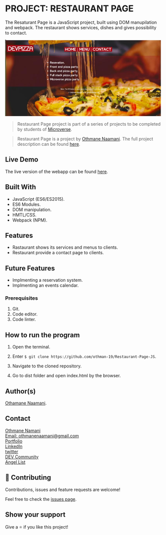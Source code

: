 # PROJECT: RESTAURANT PAGE

The Resaturant Page is a JavaScript project, built using DOM manupilation and webpack.
The restaurant shows services, dishes and gives possibility to contact.

![screenshot](./devpizza.jpg)

> Restaurant Page project is part of a series of projects to be completed by students of [Microverse](https://www.microverse.org/ 'The Global School for Remote Software Developers!').

> Restaurant Page is a project by  [Othmane Naamani](https://github.com/othman-19). The full project description can be found [here](https://www.theodinproject.com/courses/javascript/lessons/restaurant-page).

## Live Demo

The live version of the webapp can be found [here](https://othman-19.github.io/Restaurant-Page-JS/).

## Built With

- JavaScript (ES6/ES2015).
- ES6 Modules.
- DOM manipulation.
- HMTL/CSS.
- Webpack (NPM).

## Features

- Rastaurant shows its services and menus to clients.
- Restaurant provide a contact page to clients.

## Future Features

- Implmenting a reservation system.
- Implmenting an events calendar.

### Prerequisites

1. Git.
2. Code editor.
3. Code linter.

## How to run the program

1. Open the terminal.

2. Enter `$ git clone https://github.com/othman-19/Restaurant-Page-JS`.

3. Navigate to the cloned repository.

4. Go to dist folder and open index.html by the browser.

## Author(s)

[Othamane Naamani](https://github.com/othman-19/).

## Contact

[Othmane Namani](https://github.com/othman-19/)  
[Email: othmanenaamani@gmail.com](mailto:othmanenaamani@gmail.com)  
[Portfolio](https://othman-19.github.io/my_portfolio/)  
[LinkedIn](https://www.linkedin.com/in/othman-namani/)  
[twitter](https://twitter.com/ONaamani)  
[DEV Community](https://dev.to/othman)  
[Angel List](https://angel.co/othmane-namani)  

## 🤝 Contributing

Contributions, issues and feature requests are welcome!

Feel free to check the [issues page](issues/).

## Show your support

Give a ⭐️ if you like this project!

